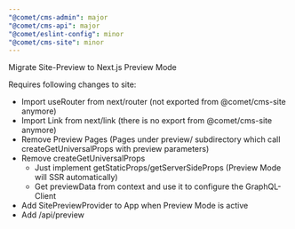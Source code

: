 ```yaml
---
"@comet/cms-admin": major
"@comet/cms-api": major
"@comet/eslint-config": minor
"@comet/cms-site": minor
---
```


Migrate Site-Preview to Next.js Preview Mode

Requires following changes to site:

-   Import useRouter from next/router (not exported from @comet/cms-site anymore)
-   Import Link from next/link (there is no export from @comet/cms-site anymore)
-   Remove Preview Pages (Pages under preview/ subdirectory which call createGetUniversalProps with preview parameters)
-   Remove createGetUniversalProps
    -   Just implement getStaticProps/getServerSideProps (Preview Mode will SSR automatically)
    -   Get previewData from context and use it to configure the GraphQL-Client
-   Add SitePreviewProvider to App when Preview Mode is active
-   Add /api/preview
